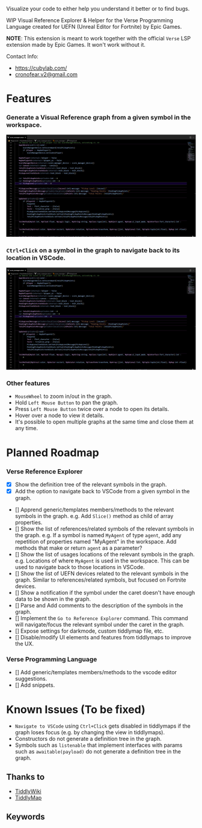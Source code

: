 Visualize your code to either help you understand it better or to find bugs.

WIP Visual Reference Explorer & Helper for the Verse Programming Language created for UEFN (Unreal Editor for Fortnite) by Epic Games.

**NOTE**: This extension is meant to work together with the official `Verse` LSP extension made by Epic Games. It won't work without it.

Contact Info: 
- https://cubylab.com/
- cronofear.v2@gmail.com

# Features

### Generate a Visual Reference graph from a given symbol in the workspace.
![](https://raw.githubusercontent.com/cronofear-dev/VerseReferenceExplorer/main/doc/viewRefExplorer.gif)

### `Ctrl+Click` on a symbol in the graph to navigate back to its location in VSCode.
![](https://raw.githubusercontent.com/cronofear-dev/VerseReferenceExplorer/main/doc/viewRefExplorer.gif)

### Other features

- `MouseWheel` to zoom in/out in the graph.
- Hold `Left Mouse Button` to pan the graph.
- Press `Left Mouse Button` twice over a node to open its details.
- Hover over a node to view it details.
- It's possible to open multiple graphs at the same time and close them at any time.

# Planned Roadmap

### Verse Reference Explorer

- [x] Show the definition tree of the relevant symbols in the graph.  
- [x] Add the option to navigate back to VSCode from a given symbol in the graph.
- [] Apprend generic/templates members/methods to the relevant symbols in the graph. e.g. Add `Slice()` method as child of array properties.
- [] Show the list of references/related symbols of the relevant symbols in the graph. e.g. If a symbol is named `MyAgent` of type `agent`, add any repetition of properties named "MyAgent" in the workspace. Add methods that make or return `agent` as a parameter?
- [] Show the list of usages locations of the relevant symbols in the graph. e.g. Locations of where `MyAgent` is used in the workspace. This can be used to navigate back to those locations in VSCode.
- [] Show the list of UEFN devices related to the relevant symbols in the graph. Similar to references/related symbols, but  focused on Fortnite devices.
- [] Show a notification if the symbol under the caret doesn't have enough data to be shown in the graph.
- [] Parse and Add comments to the description of the symbols in the graph.
- [] Implement the `Go to Reference Explorer` command. This command will navigate/focus the relevant symbol under the caret in the graph.
- [] Expose settings for darkmode, custom tiddlymap file, etc.
- [] Disable/modify UI elements and features from tiddlymaps to improve the UX.

### Verse Programming Language
- [] Add generic/templates members/methods to the vscode editor suggestions.
- [] Add snippets.

# Known Issues (To be fixed)

- `Navigate to VSCode` using `Ctrl+Click` gets disabled in tiddlymaps if the graph loses focus (e.g. by changing the view in tiddlymaps).
- Constructors do not generate a definition tree in the graph.
- Symbols such as `listenable` that implement interfaces with params such as `awaitable(payload)` do not generate a definition tree in the graph.

## Thanks to

- [TiddlyWiki](https://github.com/Jermolene/TiddlyWiki5)
- [TiddlyMap](https://github.com/felixhayashi/TW5-TiddlyMap)

## Keywords

